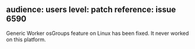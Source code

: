 audience: users
level: patch
reference: issue 6590
---
Generic Worker osGroups feature on Linux has been fixed. It never worked on this platform.
